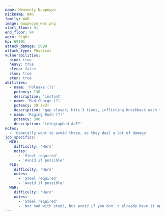 ```yaml
---
name: Heavenly Nuppeppo
nickname: WAR
family: WAR
image: nuppeppo_war.png
start_floor: 91
end_floor: 94
agro: Sight
hp: 69191
attack_damage: 5690
attack_type: Physical
vulnerabilities:
  bind: true
  heavy: true
  sleep: false
  slow: true
  stun: true
abilities:
  - name: 'Poleaxe (?)'
    potency: 130
    description: 'instant'
  - name: 'Mad Charge (?)'
    potency: 50 (x3)
    description: 'gap closer; hits 3 times, inflicting knockback each time'
  - name: 'Raging Rush (?)'
    potency: 300
    description: 'telegraphed AoE?'
notes:
  - 'Generally want to avoid these, as they deal a lot of damage'
job_specifics:
  MCH:
    difficulty: 'Hard'
    notes:
      - 'Steel required'
      - 'Avoid if possible'
  PLD:
    difficulty: 'Hard'
    notes:
      - 'Steel required'
      - 'Avoid if possible'
  WAR:
    difficulty: 'Hard'
    notes:
      - 'Steel required'
      - 'Not bad with steel, but avoid if you don''t already have it up'
---
```

